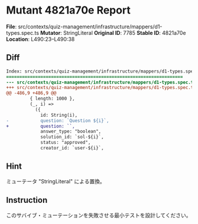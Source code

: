 # Mutant 4821a70e Report

**File**: src/contexts/quiz-management/infrastructure/mappers/d1-types.spec.ts
**Mutator**: StringLiteral
**Original ID**: 7785
**Stable ID**: 4821a70e
**Location**: L490:23–L490:38

## Diff

```diff
Index: src/contexts/quiz-management/infrastructure/mappers/d1-types.spec.ts
===================================================================
--- src/contexts/quiz-management/infrastructure/mappers/d1-types.spec.ts	original
+++ src/contexts/quiz-management/infrastructure/mappers/d1-types.spec.ts	mutated #7785
@@ -486,9 +486,9 @@
         { length: 1000 },
         (_, i) =>
           ({
             id: String(i),
-            question: `Question ${i}`,
+            question: ``,
             answer_type: "boolean",
             solution_id: `sol-${i}`,
             status: "approved",
             creator_id: `user-${i}`,
```

## Hint

ミューテータ "StringLiteral" による置換。

## Instruction

このサバイブ・ミューテーションを失敗させる最小テストを設計してください。
